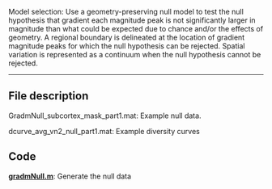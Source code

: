 Model selection: Use a geometry-preserving null model to test the null hypothesis that gradient each magnitude peak is not significantly larger in magnitude than what could be expected due to chance and/or the effects of geometry. A regional boundary is delineated at the location of gradient magnitude peaks for which the null hypothesis can be rejected. Spatial variation is represented as a continuum when the null hypothesis cannot be rejected.
***
## File description
GradmNull_subcortex_mask_part1.mat: Example null data.

dcurve_avg_vn2_null_part1.mat: Example diversity curves
## Code 
[**gradmNull.m**](../functions/gradmNull.m): Generate the null data 
